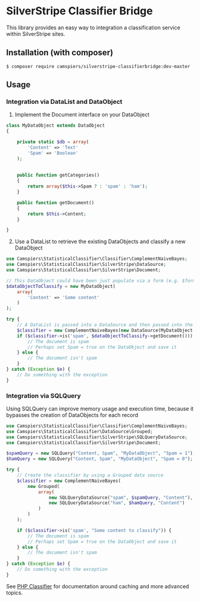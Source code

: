 # SilverStripe Classifier Bridge

This library provides an easy way to integration a classification service within SilverStripe sites.

## Installation (with composer)

	$ composer require camspiers/silverstripe-classifierbridge:dev-master

## Usage

### Integration via DataList and DataObject

1. Implement the Document interface on your DataObject

```php
class MyDataObject extends DataObject
{

	private static $db = array(
		'Content' => 'Text'
		'Spam' => 'Boolean'
	);
	
	
	public function getCategories()
	{
		return array($this->Spam ? : 'spam' : 'ham');
	}

	public function getDocument()
	{
		return $this->Content;
	}

}
```

2. Use a DataList to retrieve the existing DataObjects and classify a new DataObject

```php
use Camspiers\StatisticalClassifier\Classifier\ComplementNaiveBayes;
use Camspiers\StatisticalClassifier\SilverStripe\DataSource;
use Camspiers\StatisticalClassifier\SilverStripe\Document;

// This DataObject could have been just populate via a form (e.g. $form->saveInto($myDataObject))
$dataObjectToClassify = new MyDataObject(
	array(
		'Content' => 'Some content'
	)
);

try {
	// A DataList is passed into a DataSource and then passed into the classifier
	$classifier = new ComplementNaiveBayes(new DataSource(MyDataObject::get()));
	if ($classifier->is('spam', $dataObjectToClassify->getDocument())) {
		// The document is spam
		// Perhaps set Spam = true on the DataObject and save it
	} else {
		// The document isn't spam
	}
} catch (Exception $e) {
	// Do something with the exception
}
```

### Integration via SQLQuery

Using SQLQuery can improve memory usage and execution time, because it bypasses the creation of DataObjects for each record

```php
use Camspiers\StatisticalClassifier\Classifier\ComplementNaiveBayes;
use Camspiers\StatisticalClassifier\DataSource\Grouped;
use Camspiers\StatisticalClassifier\SilverStripe\SQLQueryDataSource;
use Camspiers\StatisticalClassifier\SilverStripe\Document;

$spamQuery = new SQLQuery("Content, Spam", "MyDataObject", "Spam = 1");
$hamQuery = new SQLQuery("Content, Spam", "MyDataObject", "Spam = 0");

try {
	// Create the classifier by using a Grouped data source
	$classifier = new ComplementNaiveBayes(
		new Grouped(
			array(
				new SQLQueryDataSource("spam", $spamQuery, "Content"),
				new SQLQueryDataSource("ham", $hamQuery, "Content")
			)
		)
	);

	if ($classifier->is('spam', "Some content to classify")) {
		// The document is spam
		// Perhaps set Spam = true on the DataObject and save it
	} else {
		// The document isn't spam
	}
} catch (Exception $e) {
	// Do something with the exception
}
```

See [PHP Classifier](https://github.com/camspiers/statistical-classifier) for documentation around caching and more advanced topics.
